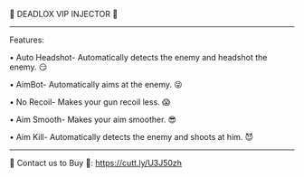 🔰 DEADLOX VIP INJECTOR 🔰
__________________________________
Features:

• Auto Headshot- Automatically detects the enemy and headshot the enemy. :smirk:

• AimBot- Automatically aims at the enemy. :stuck_out_tongue_winking_eye:

• No Recoil- Makes your gun recoil less. :scream:

• Aim Smooth- Makes your aim smoother. :sunglasses:

• Aim Kill- Automatically detects the enemy and shoots at him. :smiling_imp:

__________________________________
🔰 Contact us to Buy 🔰: https://cutt.ly/U3J50zh
